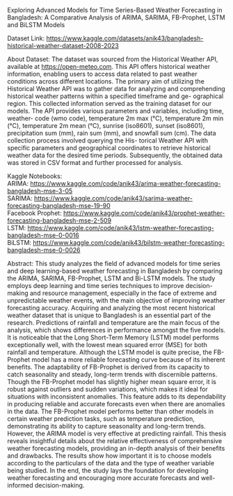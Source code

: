 Exploring Advanced Models for Time Series-Based Weather Forecasting in Bangladesh: A Comparative Analysis of ARIMA, SARIMA, FB-Prophet, LSTM and BiLSTM Models <br />

Dataset Link: https://www.kaggle.com/datasets/anik43/bangladesh-historical-weather-dataset-2008-2023 <br />

About Dataset: The dataset was sourced from the Historical Weather API, available
at https://open-meteo.com. This API offers historical weather information, enabling
users to access data related to past weather conditions across different locations. The
primary aim of utilizing the Historical Weather API was to gather data for analyzing
and comprehending historical weather patterns within a specified timeframe and ge-
ographical region. This collected information served as the training dataset for our
models. The API provides various parameters and variables, including time, weather-
code (wmo code), temperature 2m max (°C), temperature 2m min (°C), temperature
2m mean (°C), sunrise (iso8601), sunset (iso8601), precipitation sum (mm), rain sum
(mm), and snowfall sum (cm). The data collection process involved querying the His-
torical Weather API with specific parameters and geographical coordinates to retrieve
historical weather data for the desired time periods. Subsequently, the obtained data
was stored in CSV format and further processed for analysis. <br />

Kaggle Notebooks: <br />
ARIMA: https://www.kaggle.com/code/anik43/arima-weather-forecasting-bangladesh-mse-3-05 <br />
SARIMA: https://www.kaggle.com/code/anik43/sarima-weather-forecasting-bangladesh-mse-19-90 <br />
Facebook Prophet: https://www.kaggle.com/code/anik43/prophet-weather-forecasting-bangladesh-mse-2-509 <br />
LSTM: https://www.kaggle.com/code/anik43/lstm-weather-forecasting-bangladesh-mse-0-0016 <br />
BiLSTM: https://www.kaggle.com/code/anik43/bilstm-weather-forecasting-bangladesh-mse-0-0026 <br />

Abstract: This study analyzes the field of advanced models for time series and deep learning-based weather forecasting in Bangladesh by comparing the ARIMA, SARIMA, FB-Prophet, LSTM and  Bi-LSTM models. The study employs deep learning and time series techniques to improve decision-making and resource management, especially in the face of extreme and unpredictable weather events, with the main objective of improving weather forecasting accuracy. Acquiring and analyzing the most recent historical weather dataset that is unique to Bangladesh is an essential part of the research. Predictions of rainfall and temperature are the main focus of the analysis, which shows differences in performance amongst the five models. It is noticeable that the Long Short-Term Memory (LSTM) model performs exceptionally well, with the lowest mean squared error (MSE) for both rainfall and temperature. Although the LSTM model is quite precise, the FB-Prophet model has a more reliable forecasting curve because of its inherent benefits. The adaptability of FB-Prophet is derived from its capacity to catch seasonality and steady, long-term trends with discernible patterns. Though the FB-Prophet model has slightly higher mean square error, it is robust against outliers and sudden variations, which makes it ideal for situations with inconsistent anomalies. This feature adds to its dependability in producing reliable and accurate forecasts even when there are anomalies in the data. The FB-Prophet model performs better than other models in certain weather prediction tasks, such as temperature prediction, demonstrating its ability to capture seasonality and long-term trends. However, the ARIMA model is very effective at predicting rainfall. This thesis reveals insightful details about the relative effectiveness of comprehensive weather forecasting models, providing an in-depth analysis of their benefits and drawbacks. The results show how important it is to choose models according to the particulars of the data and the type of weather variable being studied. In the end, the study lays the foundation for developing weather forecasting and encouraging more accurate forecasts and well-informed decision-making.
